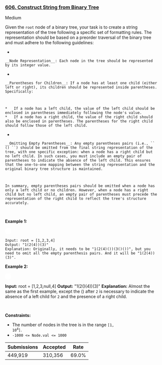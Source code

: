 ### [606. Construct String from Binary Tree](https://leetcode.com/problems/construct-string-from-binary-tree/description/?envType=daily-question&envId=2023-12-08)

Medium

Given the `` root `` node of a binary tree, your task is to create a string representation of the tree following a specific set of formatting rules. The representation should be based on a preorder traversal of the binary tree and must adhere to the following guidelines:

*   
    
    __Node Representation__: Each node in the tree should be represented by its integer value.
    
    
*   
    
    __Parentheses for Children__: If a node has at least one child (either left or right), its children should be represented inside parentheses. Specifically:
    
    
    
    *   If a node has a left child, the value of the left child should be enclosed in parentheses immediately following the node's value.
    *   If a node has a right child, the value of the right child should also be enclosed in parentheses. The parentheses for the right child should follow those of the left child.
    
    
    
*   
    
    __Omitting Empty Parentheses__: Any empty parentheses pairs (i.e., `` () ``) should be omitted from the final string representation of the tree, with one specific exception: when a node has a right child but no left child. In such cases, you must include an empty pair of parentheses to indicate the absence of the left child. This ensures that the one-to-one mapping between the string representation and the original binary tree structure is maintained.
    
    
    
    In summary, empty parentheses pairs should be omitted when a node has only a left child or no children. However, when a node has a right child but no left child, an empty pair of parentheses must precede the representation of the right child to reflect the tree's structure accurately.
    
    

 

<strong class="example">Example 1:</strong>

<img alt="" src="https://assets.leetcode.com/uploads/2021/05/03/cons1-tree.jpg" style="padding: 10px; background: #fff; border-radius: .5rem;"/>

```
Input: root = [1,2,3,4]
Output: "1(2(4))(3)"
Explanation: Originally, it needs to be "1(2(4)())(3()())", but you need to omit all the empty parenthesis pairs. And it will be "1(2(4))(3)".
```

<strong class="example">Example 2:</strong>

<img alt="" src="https://assets.leetcode.com/uploads/2021/05/03/cons2-tree.jpg" style="padding: 10px; background: #fff; border-radius: .5rem;"/>

<strong>Input:</strong> root = [1,2,3,null,4]
    <strong>Output:</strong> "1(2()(4))(3)"
    <strong>Explanation:</strong> Almost the same as the first example, except the () after <code>2</code> is necessary to indicate the absence of a left child for <code>2</code> and the presence of a right child.

 

__Constraints:__

*   The number of nodes in the tree is in the range <code>[1, 10<sup>4</sup>]</code>.
*   `` -1000 <= Node.val <= 1000 ``

| Submissions    | Accepted     | Rate   |
| -------------- | ------------ | ------ |
| 449,919 | 310,356 | 69.0% |